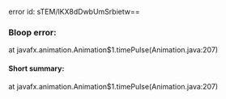 error id: sTEM/lKX8dDwbUmSrbietw==
### Bloop error:

at javafx.animation.Animation$1.timePulse(Animation.java:207)
#### Short summary: 

at javafx.animation.Animation$1.timePulse(Animation.java:207)